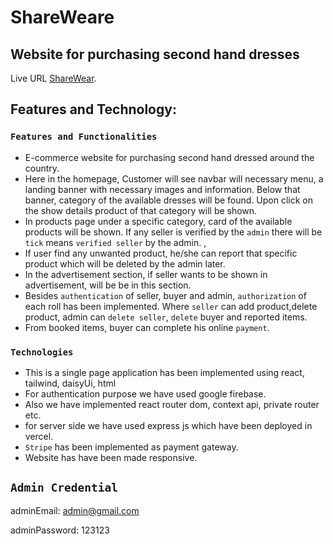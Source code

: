 # ShareWeare
## Website for purchasing second hand dresses

Live URL [ShareWear](https://sharewearbd.web.app/).

## Features and Technology:


### `Features and Functionalities`

* E-commerce website for purchasing second hand dressed around the country.
* Here in the homepage, Customer will see navbar will necessary menu, a landing banner with necessary images and information. Below that banner, category of the available dresses will be found. Upon click on the show details product of that category will be shown.
* In products page under a specific category, card of the available products will be shown. If any seller is verified by the `admin` there will be `tick` means `verified seller` by the admin. , 
* If user find any unwanted product, he/she can report that specific product which will be deleted by the admin later.
* In the advertisement section, if seller wants to be shown in advertisement, will be be in this section.
* Besides `authentication` of seller, buyer and admin, `authorization` of each roll has been implemented. Where `seller` can add product,delete product, admin can `delete seller`, `delete` buyer and reported items. 
* From booked items, buyer can complete his online `payment`.


### `Technologies`
* This is a single page application has been implemented using react, tailwind, daisyUi, html
* For authentication purpose we have used google firebase.
* Also we have implemented react router dom, context api, private router etc.
* for server side we have used express js which have been deployed in vercel.
* `Stripe` has been implemented as payment gateway.
* Website has have been made responsive.



## `Admin Credential`

adminEmail: admin@gmail.com

adminPassword: 123123